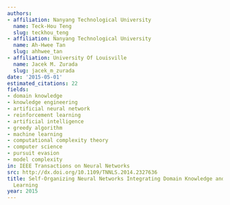 ```yaml
---
authors:
- affiliation: Nanyang Technological University
  name: Teck-Hou Teng
  slug: teckhou_teng
- affiliation: Nanyang Technological University
  name: Ah-Hwee Tan
  slug: ahhwee_tan
- affiliation: University Of Louisville
  name: Jacek M. Zurada
  slug: jacek_m_zurada
date: '2015-05-01'
estimated_citations: 22
fields:
- domain knowledge
- knowledge engineering
- artificial neural network
- reinforcement learning
- artificial intelligence
- greedy algorithm
- machine learning
- computational complexity theory
- computer science
- pursuit evasion
- model complexity
in: IEEE Transactions on Neural Networks
src: http://dx.doi.org/10.1109/TNNLS.2014.2327636
title: Self-Organizing Neural Networks Integrating Domain Knowledge and Reinforcement
  Learning
year: 2015
---
```


